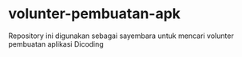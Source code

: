 # volunter-pembuatan-apk
Repository ini digunakan sebagai sayembara untuk mencari volunter pembuatan aplikasi Dicoding
